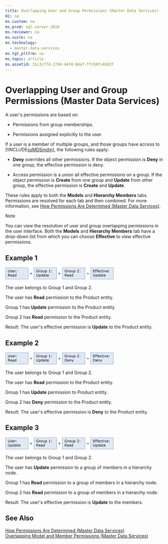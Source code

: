 ```yaml
---
title: Overlapping User and Group Permissions (Master Data Services)
H1: na
ms.custom: na
ms.prod: sql-server-2016
ms.reviewer: na
ms.suite: na
ms.technology: 
  - master-data-services
ms.tgt_pltfrm: na
ms.topic: article
ms.assetid: 31c3cf7d-17d4-4474-b6a7-ffcb9fc45b37
---
```

# Overlapping User and Group Permissions (Master Data Services)
  A user's permissions are based on:  
  
-   Permissions from group memberships.  
  
-   Permissions assigned explicitly to the user.  
  
 If a user is a member of multiple groups, and those groups have access to [!INCLUDE[ssMDSmdm](../../Topics/TopicNameContainA/includes/ssMDSmdm_md.md)], the following rules apply:  
  
-   **Deny** overrides all other permissions. If the object permission is **Deny** in one group, the effective permission is deny.  
  
-   Access permission is a union all effective permissions on a group. If the object permission is **Create** from one group and **Update** from other group, the effective permission is **Create** and **Update**.  
  
 These rules apply to both the **Models** and **Hierarchy Members** tabs. Permissions are resolved for each tab and then combined. For more information, see [How Permissions Are Determined &#40;Master Data Services&#41;](../../Topics/TopicNameNotContainA/How-Permissions-Are-Determined--Master-Data-Services-.md).  
  
> [!NOTE]  
>  You can view the resolution of user and group overlapping permissions in the user interface. Both the **Models** and **Hierarchy Members** tab have a drop-down list from which you can choose **Effective** to view effective permissions.  
  
## Example 1  
 ![mds_conc_user_group_ex_1](../../Topics/TopicNameNotContainA/media/mds_conc_user_group_ex_1.gif "mds_conc_user_group_ex_1")  
  
 The user belongs to Group 1 and Group 2.  
  
 The user has **Read** permission to the Product entity.  
  
 Group 1 has **Update** permission to the Product entity.  
  
 Group 2 has **Read** permission to the Product entity.  
  
 Result: The user's effective permission is **Update** to the Product entity.  
  
## Example 2  
 ![mds_conc_user_group_ex_2](../../Topics/TopicNameNotContainA/media/mds_conc_user_group_ex_2.gif "mds_conc_user_group_ex_2")  
  
 The user belongs to Group 1 and Group 2.  
  
 The user has **Read** permission to the Product entity.  
  
 Group 1 has **Update** permission to Product entity.  
  
 Group 2 has **Deny** permission to the Product entity.  
  
 Result: The user's effective permission is **Deny** to the Product entity.  
  
## Example 3  
 ![mds_conc_user_group_ex_3](../../Topics/TopicNameNotContainA/media/mds_conc_user_group_ex_3.gif "mds_conc_user_group_ex_3")  
  
 The user belongs to Group 1 and Group 2.  
  
 The user has **Update** permission to a group of members in a hierarchy node.  
  
 Group 1 has **Read** permission to a group of members in a hierarchy node.  
  
 Group 2 has **Read** permission to a group of members in a hierarchy node.  
  
 Result: The user's effective permission is **Update** to the members.  
  
## See Also  
 [How Permissions Are Determined &#40;Master Data Services&#41;](../../Topics/TopicNameNotContainA/How-Permissions-Are-Determined--Master-Data-Services-.md)   
 [Overlapping Model and Member Permissions &#40;Master Data Services&#41;](../../Topics/TopicNameNotContainA/Overlapping-Model-and-Member-Permissions--Master-Data-Services-.md)  
  
  
